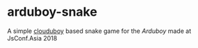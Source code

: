 # arduboy-snake
A simple [clouduboy](https://github.com/flaki/clouduboy) based snake game for the *Arduboy* made at JsConf.Asia 2018
